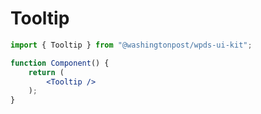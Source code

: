 # Tooltip

```jsx
import { Tooltip } from "@washingtonpost/wpds-ui-kit";

function Component() {
	return (
		<Tooltip />
	);
}
```
